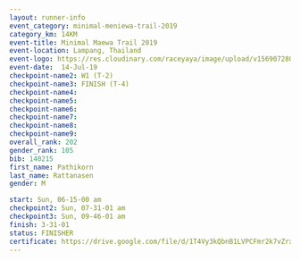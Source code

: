 ```yaml
---
layout: runner-info 
event_category: minimal-meniewa-trail-2019 
category_km: 14KM 
event-title: Minimal Maewa Trail 2019 
event-location: Lampang, Thailand 
event-logo: https://res.cloudinary.com/raceyaya/image/upload/v1569072805/logo/minimal-trail_ktnvsp.jpg 
event-date:  14-Jul-19 
checkpoint-name2: W1 (T-2) 
checkpoint-name3: FINISH (T-4) 
checkpoint-name4: 
checkpoint-name5: 
checkpoint-name6: 
checkpoint-name7: 
checkpoint-name8: 
checkpoint-name9: 
overall_rank: 202
gender_rank: 105
bib: 140215
first_name: Pathikorn
last_name: Rattanasen
gender: M

start: Sun, 06-15-00 am
checkpoint2: Sun, 07-31-01 am
checkpoint3: Sun, 09-46-01 am
finish: 3-31-01
status: FINISHER
certificate: https://drive.google.com/file/d/1T4Vy3kQbnB1LVPCFmr2k7vZrxHO25zp3/view?usp=sharing
---
```

